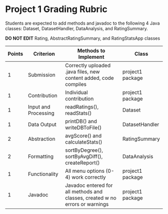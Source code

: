 # Project 1 Grading Rubric

Students are expected to add methods and javadoc to the following 4 Java classes: Dataset, DatasetHandler, DataAnalysis, and RatingSummary.

**DO NOT EDIT** Rating, AbstractRatingSummary, and RatingStatsApp classes

| Points | Criterion | Methods to Implement | Class |
|--------| ----------|----------------------|-------|
| 1 | Submission | Correctly uploaded .java files, new content added, code compiles|project1 package|
| 1| Contribution | Individual contribution| project1 package| 
| 1 | Input and Processing | readRatings(), readStats() | Dataset |
| 1 | Data Output | printDB() and writeDBToFile()| DatasetHandler |
| 2 | Abstraction |  avgScore() and calculateStats() | RatingSummary |
| 2 | Formatting | sortByDegree(), sortByAvgDiff(), createReport() | DataAnalysis |
| 1 | Functionality | All menu options (0-4) work correctly | project1 package|
| 1 | Javadoc | Javadoc entered for all methods and classes, created w no errors or warnings | project1 package|
